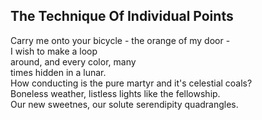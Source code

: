 The Technique Of Individual Points
----------------------------------
Carry me onto your bicycle - the orange of my door -  
I wish to make a loop  
around, and every color, many  
times hidden in a lunar.  
How conducting is the pure martyr and it's celestial coals?  
Boneless weather, listless lights like the fellowship.  
Our new sweetnes, our solute serendipity quadrangles.  
